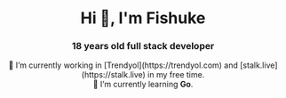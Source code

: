 <h1 align="center">Hi 👋, I'm Fishuke</h1>
<h3 align="center">18 years old full stack developer</h3>

<p align="center"> 
🔭 I’m currently working in [Trendyol](https://trendyol.com) and [stalk.live](https://stalk.live) in my free time.</br>
🌱 I’m currently learning <b>Go</b>.
</p>
